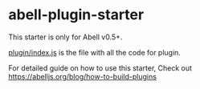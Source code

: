 # abell-plugin-starter


This starter is only for Abell v0.5+. 

[plugin/index.js](plugin/index.js) is the file with all the code for plugin. 

For detailed guide on how to use this starter, Check out https://abelljs.org/blog/how-to-build-plugins
